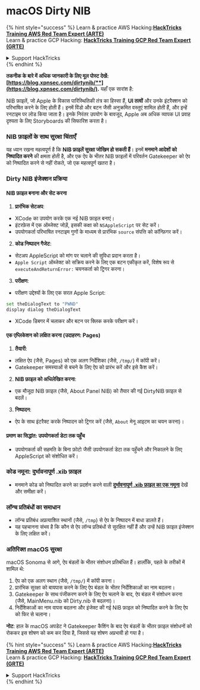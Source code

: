 # macOS Dirty NIB

{% hint style="success" %}
Learn & practice AWS Hacking:<img src="/.gitbook/assets/arte.png" alt="" data-size="line">[**HackTricks Training AWS Red Team Expert (ARTE)**](https://training.hacktricks.xyz/courses/arte)<img src="/.gitbook/assets/arte.png" alt="" data-size="line">\
Learn & practice GCP Hacking: <img src="/.gitbook/assets/grte.png" alt="" data-size="line">[**HackTricks Training GCP Red Team Expert (GRTE)**<img src="/.gitbook/assets/grte.png" alt="" data-size="line">](https://training.hacktricks.xyz/courses/grte)

<details>

<summary>Support HackTricks</summary>

* Check the [**subscription plans**](https://github.com/sponsors/carlospolop)!
* **Join the** 💬 [**Discord group**](https://discord.gg/hRep4RUj7f) or the [**telegram group**](https://t.me/peass) or **follow** us on **Twitter** 🐦 [**@hacktricks\_live**](https://twitter.com/hacktricks\_live)**.**
* **Share hacking tricks by submitting PRs to the** [**HackTricks**](https://github.com/carlospolop/hacktricks) and [**HackTricks Cloud**](https://github.com/carlospolop/hacktricks-cloud) github repos.

</details>
{% endhint %}

**तकनीक के बारे में अधिक जानकारी के लिए मूल पोस्ट देखें: [https://blog.xpnsec.com/dirtynib/**](https://blog.xpnsec.com/dirtynib/).** यहाँ एक सारांश है:

NIB फ़ाइलें, जो Apple के विकास पारिस्थितिकी तंत्र का हिस्सा हैं, **UI तत्वों** और उनके इंटरैक्शन को परिभाषित करने के लिए होती हैं। इनमें विंडो और बटन जैसी अनुक्रमित वस्तुएं शामिल होती हैं, और इन्हें रनटाइम पर लोड किया जाता है। इनके निरंतर उपयोग के बावजूद, Apple अब अधिक व्यापक UI प्रवाह दृश्यता के लिए Storyboards की सिफारिश करता है।

### NIB फ़ाइलों के साथ सुरक्षा चिंताएँ
यह ध्यान रखना महत्वपूर्ण है कि **NIB फ़ाइलें सुरक्षा जोखिम हो सकती हैं**। इनमें **मनमाने आदेशों को निष्पादित करने** की क्षमता होती है, और एक ऐप के भीतर NIB फ़ाइलों में परिवर्तन Gatekeeper को ऐप को निष्पादित करने से नहीं रोकते, जो एक महत्वपूर्ण खतरा है।

### Dirty NIB इंजेक्शन प्रक्रिया
#### NIB फ़ाइल बनाना और सेट करना
1. **प्रारंभिक सेटअप**:
- XCode का उपयोग करके एक नई NIB फ़ाइल बनाएं।
- इंटरफ़ेस में एक ऑब्जेक्ट जोड़ें, इसकी कक्षा को `NSAppleScript` पर सेट करें।
- उपयोगकर्ता परिभाषित रनटाइम गुणों के माध्यम से प्रारंभिक `source` संपत्ति को कॉन्फ़िगर करें।

2. **कोड निष्पादन गैजेट**:
- सेटअप AppleScript को मांग पर चलाने की सुविधा प्रदान करता है।
- `Apple Script` ऑब्जेक्ट को सक्रिय करने के लिए एक बटन एकीकृत करें, विशेष रूप से `executeAndReturnError:` चयनकर्ता को ट्रिगर करना।

3. **परीक्षण**:
- परीक्षण उद्देश्यों के लिए एक सरल Apple Script:
```bash
set theDialogText to "PWND"
display dialog theDialogText
```
- XCode डिबगर में चलाकर और बटन पर क्लिक करके परीक्षण करें।

#### एक एप्लिकेशन को लक्षित करना (उदाहरण: Pages)
1. **तैयारी**:
- लक्षित ऐप (जैसे, Pages) को एक अलग निर्देशिका (जैसे, `/tmp/`) में कॉपी करें।
- Gatekeeper समस्याओं से बचने के लिए ऐप को प्रारंभ करें और इसे कैश करें।

2. **NIB फ़ाइल को अधिलेखित करना**:
- एक मौजूदा NIB फ़ाइल (जैसे, About Panel NIB) को तैयार की गई DirtyNIB फ़ाइल से बदलें।

3. **निष्पादन**:
- ऐप के साथ इंटरैक्ट करके निष्पादन को ट्रिगर करें (जैसे, `About` मेनू आइटम का चयन करना)।

#### प्रमाण का सिद्धांत: उपयोगकर्ता डेटा तक पहुँच
- उपयोगकर्ता की सहमति के बिना फ़ोटो जैसी उपयोगकर्ता डेटा तक पहुँचने और निकालने के लिए AppleScript को संशोधित करें।

### कोड नमूना: दुर्भावनापूर्ण .xib फ़ाइल
- मनमाने कोड को निष्पादित करने का प्रदर्शन करने वाली [**दुर्भावनापूर्ण .xib फ़ाइल का एक नमूना**](https://gist.github.com/xpn/16bfbe5a3f64fedfcc1822d0562636b4) देखें और समीक्षा करें।

### लॉन्च प्रतिबंधों का समाधान
- लॉन्च प्रतिबंध अप्रत्याशित स्थानों (जैसे, `/tmp`) से ऐप के निष्पादन में बाधा डालते हैं।
- यह पहचानना संभव है कि कौन से ऐप लॉन्च प्रतिबंधों से सुरक्षित नहीं हैं और उन्हें NIB फ़ाइल इंजेक्शन के लिए लक्षित करें।

### अतिरिक्त macOS सुरक्षा
macOS Sonoma से आगे, ऐप बंडलों के भीतर संशोधन प्रतिबंधित हैं। हालाँकि, पहले के तरीकों में शामिल थे:
1. ऐप को एक अलग स्थान (जैसे, `/tmp/`) में कॉपी करना।
2. प्रारंभिक सुरक्षा को बायपास करने के लिए ऐप बंडल के भीतर निर्देशिकाओं का नाम बदलना।
3. Gatekeeper के साथ पंजीकरण करने के लिए ऐप चलाने के बाद, ऐप बंडल में संशोधन करना (जैसे, MainMenu.nib को Dirty.nib से बदलना)।
4. निर्देशिकाओं का नाम वापस बदलना और इंजेक्ट की गई NIB फ़ाइल को निष्पादित करने के लिए ऐप को फिर से चलाना।

**नोट**: हाल के macOS अपडेट ने Gatekeeper कैशिंग के बाद ऐप बंडलों के भीतर फ़ाइल संशोधनों को रोककर इस शोषण को कम कर दिया है, जिससे यह शोषण अप्रभावी हो गया है।


{% hint style="success" %}
Learn & practice AWS Hacking:<img src="/.gitbook/assets/arte.png" alt="" data-size="line">[**HackTricks Training AWS Red Team Expert (ARTE)**](https://training.hacktricks.xyz/courses/arte)<img src="/.gitbook/assets/arte.png" alt="" data-size="line">\
Learn & practice GCP Hacking: <img src="/.gitbook/assets/grte.png" alt="" data-size="line">[**HackTricks Training GCP Red Team Expert (GRTE)**<img src="/.gitbook/assets/grte.png" alt="" data-size="line">](https://training.hacktricks.xyz/courses/grte)

<details>

<summary>Support HackTricks</summary>

* Check the [**subscription plans**](https://github.com/sponsors/carlospolop)!
* **Join the** 💬 [**Discord group**](https://discord.gg/hRep4RUj7f) or the [**telegram group**](https://t.me/peass) or **follow** us on **Twitter** 🐦 [**@hacktricks\_live**](https://twitter.com/hacktricks\_live)**.**
* **Share hacking tricks by submitting PRs to the** [**HackTricks**](https://github.com/carlospolop/hacktricks) and [**HackTricks Cloud**](https://github.com/carlospolop/hacktricks-cloud) github repos.

</details>
{% endhint %}
